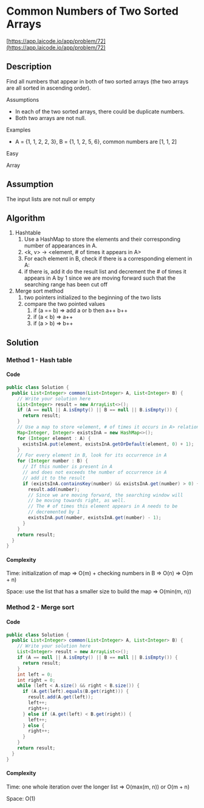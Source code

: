 <!----- Conversion time: 0.699 seconds.


Using this Markdown file:

1. Cut and paste this output into your source file.
2. See the notes and action items below regarding this conversion run.
3. Check the rendered output (headings, lists, code blocks, tables) for proper
   formatting and use a linkchecker before you publish this page.

Conversion notes:

* GD2md-html version 1.0β13
* Wed Jan 09 2019 03:16:51 GMT-0800 (PST)
* Source doc: https://docs.google.com/open?id=1KCo73TBhAmbo9GbcNJMbCS9erIdg1it3Kz2HJPX-PNI
----->



# Common Numbers of Two Sorted Arrays

[https://app.laicode.io/app/problem/72](https://app.laicode.io/app/problem/72)


## Description

Find all numbers that appear in both of two sorted arrays (the two arrays are all sorted in ascending order).

Assumptions



*   In each of the two sorted arrays, there could be duplicate numbers.
*   Both two arrays are not null.

Examples



*   A = {1, 1, 2, 2, 3}, B = {1, 1, 2, 5, 6}, common numbers are \[1, 1, 2\]

Easy

Array


## Assumption

The input lists are not null or empty


## Algorithm



1.  Hashtable
    1.  Use a HashMap to store the elements and their corresponding number of appearances in A.
    1.  <k, v> → <element, # of times it appears in A>
    1.  For each element in B, check if there is a corresponding element in A:
    1.  if there is, add it do the result list and decrement the # of times it appears in A by 1 since we are moving forward such that the searching range has been cut off
1.  Merge sort method
    1.  two pointers initialized to the beginning of the two lists
    1.  compare the two pointed values
        1.  if (a == b) ⇒ add a or b then a++ b++
        1.  if (a < b) ⇒ a++
        1.  if (a > b) ⇒ b++


## Solution


### Method 1 - Hash table


#### Code


```java
public class Solution {
  public List<Integer> common(List<Integer> A, List<Integer> B) {
    // Write your solution here
    List<Integer> result = new ArrayList<>();
    if (A == null || A.isEmpty() || B == null || B.isEmpty()) {
      return result;
    }
    // Use a map to store <element, # of times it occurs in A> relationship
    Map<Integer, Integer> existsInA = new HashMap<>();
    for (Integer element : A) {
      existsInA.put(element, existsInA.getOrDefault(element, 0) + 1);
    }
    // For every element in B, look for its occurrence in A
    for (Integer number : B) {
      // If this number is present in A
      // and does not exceeds the number of occurrence in A
      // add it to the result
      if (existsInA.containsKey(number) && existsInA.get(number) > 0) {
        result.add(number);
        // Since we are moving forward, the searching window will
        // be moving towards right, as well.
        // The # of times this element appears in A needs to be
        // decremented by 1
        existsInA.put(number, existsInA.get(number) - 1);
      }
    }
    return result;
  }
}
```



#### Complexity

Time: initialization of map ⇒ O(m) + checking numbers in B ⇒ O(n) ⇒ O(m + n)

Space: use the list that has a smaller size to build the map ⇒ O(min(m, n))


### Method 2 - Merge sort


#### Code


```java
public class Solution {
  public List<Integer> common(List<Integer> A, List<Integer> B) {
    // Write your solution here
    List<Integer> result = new ArrayList<>();
    if (A == null || A.isEmpty() || B == null || B.isEmpty()) {
      return result;
    }
    int left = 0;
    int right = 0;
    while (left < A.size() && right < B.size()) {
      if (A.get(left).equals(B.get(right))) {
        result.add(A.get(left));
        left++;
        right++;
      } else if (A.get(left) < B.get(right)) {
        left++;
      } else {
        right++;
      }
    }
    return result;
  }
}
```



#### Complexity

Time: one whole iteration over the longer list ⇒ O(max(m, n)) or O(m + n)

Space: O(1)


<!-- GD2md-html version 1.0β13 -->
